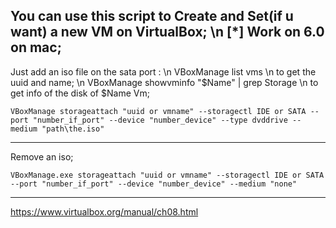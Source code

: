 
You can use this script to Create and Set(if u want) a new VM on VirtualBox; \n
    [*] Work on 6.0 on mac;
--------------------------------------

Just add an iso file on the sata port : \n
    VBoxManage list vms \n
        to get the uuid and name; \n
    VBoxManage showvminfo "$Name" | grep Storage \n
        to get info of the disk of $Name Vm;

    VBoxManage storageattach "uuid or vmname" --storagectl IDE or SATA --port "number_if_port" --device "number_device" --type dvddrive --medium "path\the.iso"

--------------------------------------

Remove an iso;

    VBoxManage.exe storageattach "uuid or vmname" --storagectl IDE or SATA --port "number_if_port" --device "number_device" --medium "none"

--------------------------------------

https://www.virtualbox.org/manual/ch08.html